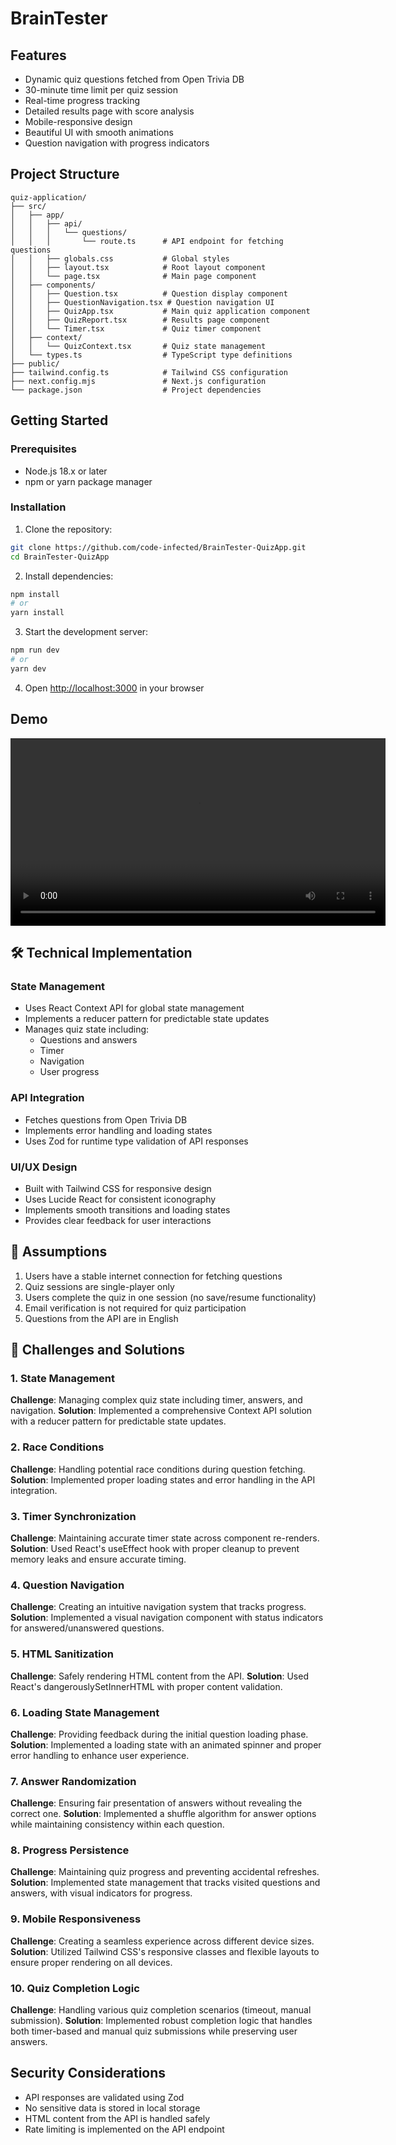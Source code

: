 # BrainTester

## Features

- Dynamic quiz questions fetched from Open Trivia DB
- 30-minute time limit per quiz session
- Real-time progress tracking
- Detailed results page with score analysis
- Mobile-responsive design
- Beautiful UI with smooth animations
- Question navigation with progress indicators

## Project Structure

```
quiz-application/
├── src/
│   ├── app/
│   │   ├── api/
│   │   │   └── questions/
│   │   │       └── route.ts      # API endpoint for fetching questions
│   │   ├── globals.css           # Global styles
│   │   ├── layout.tsx            # Root layout component
│   │   └── page.tsx              # Main page component
│   ├── components/
│   │   ├── Question.tsx          # Question display component
│   │   ├── QuestionNavigation.tsx # Question navigation UI
│   │   ├── QuizApp.tsx           # Main quiz application component
│   │   ├── QuizReport.tsx        # Results page component
│   │   └── Timer.tsx             # Quiz timer component
│   ├── context/
│   │   └── QuizContext.tsx       # Quiz state management
│   └── types.ts                  # TypeScript type definitions
├── public/
├── tailwind.config.ts            # Tailwind CSS configuration
├── next.config.mjs               # Next.js configuration
└── package.json                  # Project dependencies
```

## Getting Started

### Prerequisites

- Node.js 18.x or later
- npm or yarn package manager

### Installation

1. Clone the repository:
```bash
git clone https://github.com/code-infected/BrainTester-QuizApp.git
cd BrainTester-QuizApp
```

2. Install dependencies:
```bash
npm install
# or
yarn install
```

3. Start the development server:
```bash
npm run dev
# or
yarn dev
```

4. Open [http://localhost:3000](http://localhost:3000) in your browser

## Demo

<video width="600" controls>
  <source src="./video/Recording.mp4" type="video/mp4">
  Your browser does not support the video tag.
</video>


## 🛠️ Technical Implementation

### State Management
- Uses React Context API for global state management
- Implements a reducer pattern for predictable state updates
- Manages quiz state including:
  - Questions and answers
  - Timer
  - Navigation
  - User progress

### API Integration
- Fetches questions from Open Trivia DB
- Implements error handling and loading states
- Uses Zod for runtime type validation of API responses

### UI/UX Design
- Built with Tailwind CSS for responsive design
- Uses Lucide React for consistent iconography
- Implements smooth transitions and loading states
- Provides clear feedback for user interactions

## 🤔 Assumptions

1. Users have a stable internet connection for fetching questions
2. Quiz sessions are single-player only
3. Users complete the quiz in one session (no save/resume functionality)
4. Email verification is not required for quiz participation
5. Questions from the API are in English

## 💪 Challenges and Solutions

### 1. State Management
**Challenge**: Managing complex quiz state including timer, answers, and navigation.
**Solution**: Implemented a comprehensive Context API solution with a reducer pattern for predictable state updates.

### 2. Race Conditions
**Challenge**: Handling potential race conditions during question fetching.
**Solution**: Implemented proper loading states and error handling in the API integration.

### 3. Timer Synchronization
**Challenge**: Maintaining accurate timer state across component re-renders.
**Solution**: Used React's useEffect hook with proper cleanup to prevent memory leaks and ensure accurate timing.

### 4. Question Navigation
**Challenge**: Creating an intuitive navigation system that tracks progress.
**Solution**: Implemented a visual navigation component with status indicators for answered/unanswered questions.

### 5. HTML Sanitization
**Challenge**: Safely rendering HTML content from the API.
**Solution**: Used React's dangerouslySetInnerHTML with proper content validation.

### 6. Loading State Management
**Challenge**: Providing feedback during the initial question loading phase.
**Solution**: Implemented a loading state with an animated spinner and proper error handling to enhance user experience.

### 7. Answer Randomization
**Challenge**: Ensuring fair presentation of answers without revealing the correct one.
**Solution**: Implemented a shuffle algorithm for answer options while maintaining consistency within each question.

### 8. Progress Persistence
**Challenge**: Maintaining quiz progress and preventing accidental refreshes.
**Solution**: Implemented state management that tracks visited questions and answers, with visual indicators for progress.

### 9. Mobile Responsiveness
**Challenge**: Creating a seamless experience across different device sizes.
**Solution**: Utilized Tailwind CSS's responsive classes and flexible layouts to ensure proper rendering on all devices.

### 10. Quiz Completion Logic
**Challenge**: Handling various quiz completion scenarios (timeout, manual submission).
**Solution**: Implemented robust completion logic that handles both timer-based and manual quiz submissions while preserving user answers.


## Security Considerations

- API responses are validated using Zod
- No sensitive data is stored in local storage
- HTML content from the API is handled safely
- Rate limiting is implemented on the API endpoint
